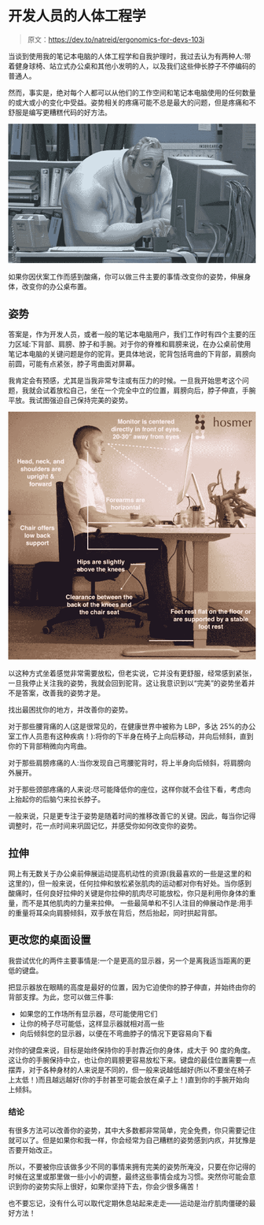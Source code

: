 # 开发人员的人体工程学

> 原文：<https://dev.to/natreid/ergonomics-for-devs-103i>

当谈到使用我的笔记本电脑的人体工程学和自我护理时，我过去认为有两种人:带着健身球椅、站立式办公桌和其他小发明的人，以及我们这些伸长脖子不停编码的普通人。

然而，事实是，绝对每个人都可以从他们的工作空间和笔记本电脑使用的任何数量的或大或小的变化中受益。姿势相关的疼痛可能不总是最大的问题，但是疼痛和不舒服是编写更糟糕代码的好方法。

[![mr.incredible gif](img/3a1bfdf5be397a2640ab5b6eec467211.png)](https://res.cloudinary.com/practicaldev/image/fetch/s--h6zn71t4--/c_limit%2Cf_auto%2Cfl_progressive%2Cq_66%2Cw_880/http://www.smithgeestudio.com/app/uploads/2018/10/incredibles-hunch.gif%3F_t%3D1538770747)

如果你因伏案工作而感到酸痛，你可以做三件主要的事情:改变你的姿势，伸展身体，改变你的办公桌布置。

## 姿势

答案是，作为开发人员，或者一般的笔记本电脑用户，我们工作时有四个主要的压力区域:下背部、肩膀、脖子和手腕。对于你的脊椎和肩膀来说，在办公桌前使用笔记本电脑的关键问题是你的驼背。更具体地说，驼背包括弯曲的下背部，肩膀向前圆，可能有点紧张，脖子弯曲面对屏幕。

我肯定会有预感，尤其是当我非常专注或有压力的时候。一旦我开始思考这个问题，我就会试着放松自己，坐在一个完全中立的位置，肩膀向后，脖子伸直，手腕平放。我试图强迫自己保持完美的姿势。

[![perfect posture](img/47d163fe6fa60c11a45212c23da9c253.png)](https://res.cloudinary.com/practicaldev/image/fetch/s--9OEEGAvy--/c_limit%2Cf_auto%2Cfl_progressive%2Cq_auto%2Cw_880/https://www.hosmerchiropractic.com/wp-content/uploads/2016/05/Dr.-Jelen-chair-posture-v4-1024x1024.jpg)

以这种方式坐着感觉非常需要放松，但老实说，它并没有更舒服，经常感到紧张，一旦我停止关注我的姿势，我就会回到驼背。这让我意识到以“完美”的姿势坐着并不是答案，改善我的姿势才是。

找出最困扰你的地方，并改善你的姿势。

对于那些腰背痛的人(这是很常见的，在健康世界中被称为 LBP，多达 25%的办公室工作人员患有这种疾病！):将你的下半身在椅子上向后移动，并向后倾斜，直到你的下背部稍微向内弯曲。

对于那些肩膀疼痛的人:当你发现自己弯腰驼背时，将上半身向后倾斜，将肩膀向外展开。

对于那些颈部疼痛的人来说:尽可能降低你的座位，这样你就不会往下看，考虑向上抬起你的后脑勺来拉长脖子。

一般来说，只是更专注于姿势是随着时间的推移改善它的关键。因此，每当你记得调整时，花一点时间来巩固记忆，并感受你如何改变你的姿势。

## 拉伸

网上有无数关于办公桌前伸展运动提高机动性的资源(我最喜欢的一些是这里的和这里的)，但一般来说，任何拉伸和放松紧张肌肉的运动都对你有好处。当你感到酸痛时，任何良好拉伸的关键是你拉伸的肌肉尽可能放松，你只是利用你身体的重量，而不是其他肌肉的力量来拉伸。
一些最简单和不引人注目的伸展动作是:用手的重量将耳朵向肩膀倾斜，双手放在背后，然后抬起，同时拱起背部。

## 更改您的桌面设置

我尝试优化的两件主要事情是:一个是更高的显示器，另一个是离我适当距离的更低的键盘。

把显示器放在眼睛的高度是最好的位置，因为它迫使你的脖子伸直，并始终由你的背部支撑。为此，您可以做三件事:

*   如果您的工作场所有显示器，尽可能使用它们
*   让你的椅子尽可能低，这样显示器就相对高一些
*   向后倾斜您的显示器，以便在不弯曲脖子的情况下更容易向下看

对你的键盘来说，目标是始终保持你的手肘靠近你的身体，成大于 90 度的角度。这让你的手腕保持中立，也让你的肩膀更容易放松下来。键盘的最佳位置需要一点摆弄，对于各种身材的人来说是不同的，但一般来说越低越好(所以不要坐在椅子上太低！)而且越远越好(你的手肘甚至可能会放在桌子上！)直到你的手腕开始向上倾斜。

### 结论

有很多方法可以改善你的姿势，其中大多数都非常简单，完全免费，你只需要记住就可以了。但是如果你和我一样，你会经常为自己糟糕的姿势感到内疚，并犹豫是否要开始改正。

所以，不要被你应该做多少不同的事情来拥有完美的姿势所淹没，只要在你记得的时候在这里或那里做一些小小的调整，最终这些事情会成为习惯。突然你可能会意识到你的姿势实际上很好，如果你坚持下去，你会少很多痛苦！

也不要忘记，没有什么可以取代定期休息站起来走走——运动是治疗肌肉僵硬的最好方法！